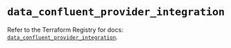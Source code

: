 # `data_confluent_provider_integration`

Refer to the Terraform Registry for docs: [`data_confluent_provider_integration`](https://registry.terraform.io/providers/confluentinc/confluent/2.10.0/docs/data-sources/provider_integration).
